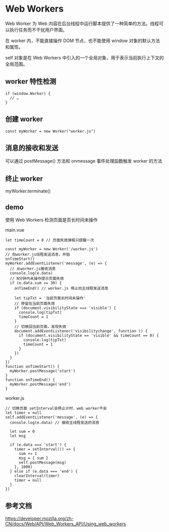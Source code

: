 # Web Workers

Web Worker 为 Web 内容在后台线程中运行脚本提供了一种简单的方法。线程可以执行任务而不干扰用户界面。

在 worker 内，不能直接操作 DOM 节点，也不能使用 window 对象的默认方法和属性。

self 对象是在 Web Workers 中引入的一个全局对象，用于表示当前执行上下文的全局范围。

## worker 特性检测
```
if (window.Worker) {
  // …
}
```

## 创建 worker
```
const myWorker = new Worker("worker.js")
```

## 消息的接收和发送

可以通过 postMessage() 方法和 onmessage 事件处理函数触发 worker 的方法

## 终止 worker

myWorker.terminate()

## demo
使用 Web Workers 检测页面是否长时间未操作

main.vue
```
let timeCount = 0 // 页面失效弹框只提醒一次

const myWorker = new Worker('/worker.js')
// 向worker.js线程发送消息，开始
onTimeStart()
myWorker.addEventListener('message', (e) => {
  // 从worker.js接收消息
  console.log(e.data)
  // N分钟内未操作提示页面失效
  if (e.data.sum >= 30) {
    onTimeEnd() // worker.js 停止向主线程发送消息

    let tipTxt = '当前页面长时间未操作'
    // 停留在当前页面失效
    if (document.visibilityState === 'visible') {
      console.log(tipTxt)
      timeCount = 1
    }
    // 切换回当前页面，发现失效
    document.addEventListener('visibilitychange', function () {
      if (document.visibilityState == 'visible' && timeCount == 0) {
        console.log(tipTxt)
        timeCount = 1
      }
    })
  }
})
function onTimeStart() {
  myWorker.postMessage('start')
}
function onTimeEnd() {
  myWorker.postMessage('end')
}
```
worker.js
```
// 切换页面 setInterval会停止计时，web worker不会
let timer = null
self.addEventListener('message', (e) => {
  console.log(e.data) // 接收主线程发送的消息

  let sum = 0
  let msg

  if (e.data === 'start') {
    timer = setInterval(() => {
      sum += 1
      msg = { sum }
      self.postMessage(msg)
    }, 1000)
  } else if (e.data === 'end') {
    clearInterval(timer)
    timer = null
  }
})
```

## 参考文档

https://developer.mozilla.org/zh-CN/docs/Web/API/Web_Workers_API/Using_web_workers

